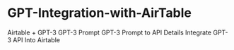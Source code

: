 # GPT-Integration-with-AirTable
Airtable + GPT-3 GPT-3 Prompt GPT-3 Prompt to API Details Integrate GPT-3 API Into Airtable
